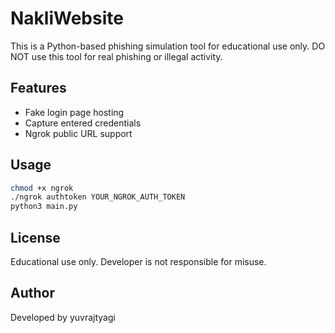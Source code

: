 # NakliWebsite
This is a Python-based phishing simulation tool for educational use only. DO NOT use this tool for real phishing or illegal activity.

## Features
- Fake login page hosting
- Capture entered credentials
- Ngrok public URL support

## Usage
```bash
chmod +x ngrok
./ngrok authtoken YOUR_NGROK_AUTH_TOKEN
python3 main.py
```

## License
Educational use only. Developer is not responsible for misuse.

## Author
Developed by yuvrajtyagi
